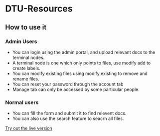 # DTU-Resources
## How to use it
### Admin Users
* You can login using the admin portal, and upload relevant docs to the terminal nodes.
* A terminal node is one which only points to files, use modify add to create labels.
* You can modify existing files using modify existing to remove and rename files.
* You can reset your password through the account tab
* Manage tab can only be accessed by some particular people.

### Normal users
* You can fill the form and submit it to find relevent docs.
* You can also use the search feature to seacrh all files.

[Try out the live version](https://dtures.in)
